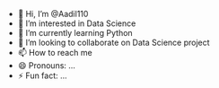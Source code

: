 - 👋 Hi, I’m @Aadil110
- 👀 I’m interested in Data Science
- 🌱 I’m currently learning Python
- 💞️ I’m looking to collaborate on Data Science project
- 📫 How to reach me 
- 😄 Pronouns: ...
- ⚡ Fun fact: ...

<!---
Aadil110/Aadil110 is a ✨ special ✨ repository because its `README.md` (this file) appears on your GitHub profile.
You can click the Preview link to take a look at your changes.
--->

